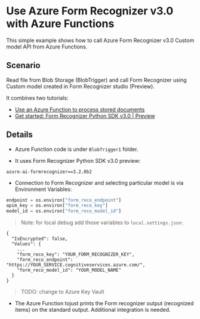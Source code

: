 # Use Azure Form Recognizer v3.0 with Azure Functions

This simple example shows how to call Azure Form Recognizer v3.0 Custom model API from Azure Functions.

## Scenario
Read file from Blob Storage (BlobTrigger) and call Form Recognizer using Custom model created in Form Recognizer studio (Preview).

It combines two tutorials:
* [Use an Azure Function to process stored documents](https://docs.microsoft.com/en-us/azure/applied-ai-services/form-recognizer/tutorial-azure-function)
* [Get started: Form Recognizer Python SDK v3.0 | Preview](https://docs.microsoft.com/en-us/azure/applied-ai-services/form-recognizer/quickstarts/try-v3-python-sdk)

## Details
* Azure Function code is under `BlobTrigger1` folder.

* It uses Form Recognizer Python SDK v3.0 preview:

 `azure-ai-formrecognizer==3.2.0b2`

* Connection to Form Recognizer and selecting particular model is via Environment Variables:

```python
endpoint = os.environ["form_reco_endpoint"]
apim_key = os.environ["form_reco_key"]
model_id = os.environ["form_reco_model_id"]
```
> Note: for local debug add those variables to `local.settings.json`:

```
{
  "IsEncrypted": false,
  "Values": {
    ...
    "form_reco_key": "YOUR_FORM_RECOGNIZER_KEY",
    "form_reco_endpoint": "https://YOUR_SERVICE.cognitiveservices.azure.com/",
    "form_reco_model_id": "YOUR_MODEL_NAME"
  }
}

```

> TODO: change to Azure Key Vault 

* The Azure Function tojust prints the Form recognizer output (recognized items) on the standard output. Additional integration is needed.
